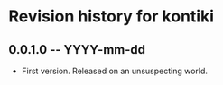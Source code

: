 # Revision history for kontiki

## 0.0.1.0 -- YYYY-mm-dd

* First version. Released on an unsuspecting world.
